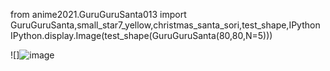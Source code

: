from anime2021.GuruGuruSanta013 import GuruGuruSanta,small_star7_yellow,christmas_santa_sori,test_shape,IPython
IPython.display.Image(test_shape(GuruGuruSanta(80,80,N=5)))

![]![image](https://user-images.githubusercontent.com/94042798/147681528-39245a6c-0ce9-456f-9c02-91f886dbc911.png)
